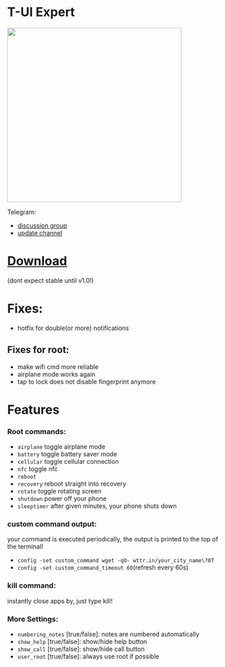 # T-UI Expert
<img src="https://github.com/v1nc/TUI-Expert/raw/master/screenshots/green_sea.png" data-canonical-src="https://github.com/v1nc/TUI-Expert/raw/master/screenshots/green_sea.png" width="400" />

Telegram:
* [discussion group](https://t.me/tui_expert)
* [update channel](https://t.me/tui_expert_updates)

# [Download](https://github.com/v1nc/TUI-Expert/releases)
(dont expect stable until v1.0!)

# Fixes:
* hotfix for double(or more) notifications

## Fixes for root:
* make wifi cmd more reliable
* airplane mode works again
* tap to lock does not disable fingerprint anymore
# Features
### Root commands:
* `airplane`   toggle airplane mode
* `battery`    toggle battery saver mode
* `cellular`   toggle cellular connection
* `nfc`        toggle nfc
* `reboot`
* `recovery`   reboot straight into recovery
* `rotate`     toggle rotating screen
* `shutdown`   power off your phone
* `sleeptimer` after given minutes, your phone shuts down
### custom command output:
your command is executed periodically, the output is printed to the top of the terminal!
- `config -set custom_command wget -qO- wttr.in/your_city_name\?0T`
- `config -set custom_command_timeout 60`(refresh every 60s)

### kill command:
instantly close apps by, just type kill!

### More Settings:
* `numbering_notes` [true/false]: notes are numbered automatically
* `show_help` [true/false]: show/hide help button
* `show_call` [true/false]: show/hide call button
* `user_root` [true/false]: always use root if possible
